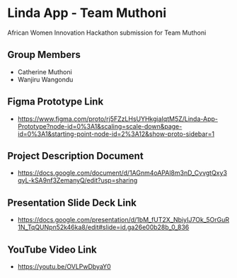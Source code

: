 # Linda App - Team Muthoni #
African Women Innovation Hackathon submission for Team Muthoni



## Group Members ##
- Catherine Muthoni
- Wanjiru Wangondu


## Figma Prototype Link ##
- https://www.figma.com/proto/rj5FZzLHsUYHkgiaIqtM5Z/Linda-App-Prototype?node-id=0%3A1&scaling=scale-down&page-id=0%3A1&starting-point-node-id=2%3A12&show-proto-sidebar=1


## Project Description  Document ##
- https://docs.google.com/document/d/1AGnm4oAPAl8m3nD_CvvgtQxy3qyL-kSA9nf3ZemanyQ/edit?usp=sharing


## Presentation Slide Deck Link ##
- https://docs.google.com/presentation/d/1bM_fUT2X_NbiyIJ7Ok_5OrGuR1N_TqQUNpn52k46ka8/edit#slide=id.ga26e00b28b_0_836


## YouTube Video Link ##
- https://youtu.be/OVLPwDbyaY0


